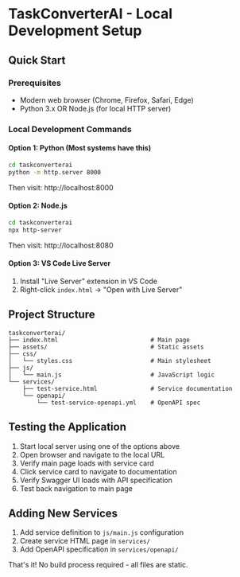 # TaskConverterAI - Local Development Setup

## Quick Start

### Prerequisites
- Modern web browser (Chrome, Firefox, Safari, Edge)
- Python 3.x OR Node.js (for local HTTP server)

### Local Development Commands

#### Option 1: Python (Most systems have this)
```bash
cd taskconverterai
python -m http.server 8000
```
Then visit: http://localhost:8000

#### Option 2: Node.js
```bash
cd taskconverterai
npx http-server
```
Then visit: http://localhost:8080

#### Option 3: VS Code Live Server
1. Install "Live Server" extension in VS Code
2. Right-click `index.html` → "Open with Live Server"

## Project Structure

```
taskconverterai/
├── index.html                          # Main page
├── assets/                             # Static assets
├── css/
│   └── styles.css                      # Main stylesheet
├── js/
│   └── main.js                         # JavaScript logic
└── services/
    ├── test-service.html               # Service documentation
    └── openapi/
        └── test-service-openapi.yml    # OpenAPI spec
```

## Testing the Application

1. Start local server using one of the options above
2. Open browser and navigate to the local URL
3. Verify main page loads with service card
4. Click service card to navigate to documentation
5. Verify Swagger UI loads with API specification
6. Test back navigation to main page

## Adding New Services

1. Add service definition to `js/main.js` configuration
2. Create service HTML page in `services/`
3. Add OpenAPI specification in `services/openapi/`

That's it! No build process required - all files are static.
